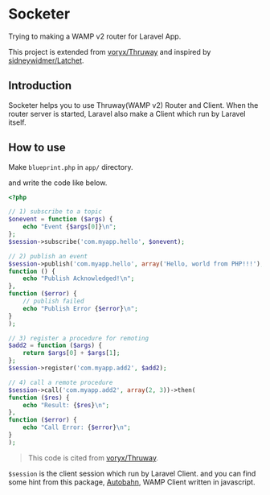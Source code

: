 # Socketer

Trying to making a WAMP v2 router for Laravel App.

This project is extended from [voryx/Thruway](https://github.com/voryx/Thruway) and inspired by [sidneywidmer/Latchet](https://github.com/sidneywidmer/Latchet).

## Introduction
Socketer helps you to use Thruway(WAMP v2) Router and Client.
When the router server is started, Laravel also make a Client which run by Laravel itself.

## How to use

Make `blueprint.php` in `app/` directory.

and write the code like below.
``` php
<?php

// 1) subscribe to a topic
$onevent = function ($args) {
    echo "Event {$args[0]}\n";
};
$session->subscribe('com.myapp.hello', $onevent);

// 2) publish an event
$session->publish('com.myapp.hello', array('Hello, world from PHP!!!'), [], ["acknowledge" => true])->then(
function () {
    echo "Publish Acknowledged!\n";
},
function ($error) {
    // publish failed
    echo "Publish Error {$error}\n";
}
);

// 3) register a procedure for remoting
$add2 = function ($args) {
    return $args[0] + $args[1];
};
$session->register('com.myapp.add2', $add2);

// 4) call a remote procedure
$session->call('com.myapp.add2', array(2, 3))->then(
function ($res) {
    echo "Result: {$res}\n";
},
function ($error) {
    echo "Call Error: {$error}\n";
}
);
```
>This code is cited from [voryx/Thruway](https://github.com/voryx/Thruway).

`$session` is the client session which run by Laravel Client.
and you can find some hint from this package, [Autobahn](
    http://autobahn.ws/js/reference.html#sessions), WAMP Client written in javascript.
